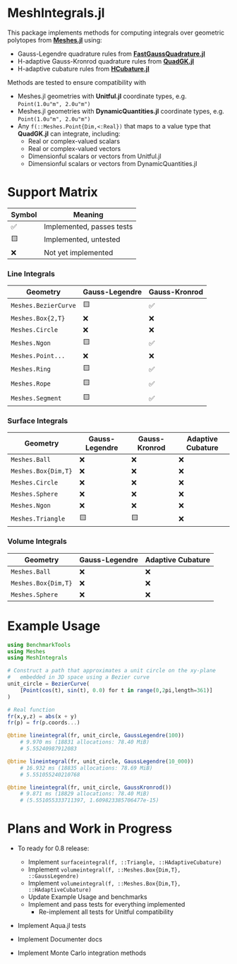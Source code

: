 # MeshIntegrals.jl

This package implements methods for computing integrals over geometric polytopes
from [**Meshes.jl**](https://github.com/JuliaGeometry/Meshes.jl) using:
- Gauss-Legendre quadrature rules from [**FastGaussQuadrature.jl**](https://github.com/JuliaApproximation/FastGaussQuadrature.jl)
- H-adaptive Gauss-Kronrod quadrature rules from [**QuadGK.jl**](https://github.com/JuliaMath/QuadGK.jl)
- H-adaptive cubature rules from [**HCubature.jl**](https://github.com/JuliaMath/HCubature.jl)

Methods are tested to ensure compatibility with
- Meshes.jl geometries with **Unitful.jl** coordinate types, e.g. `Point(1.0u"m", 2.0u"m")`
- Meshes.jl geometries with **DynamicQuantities.jl** coordinate types, e.g. `Point(1.0u"m", 2.0u"m")`
- Any `f(::Meshes.Point{Dim,<:Real})` that maps to a value type that **QuadGK.jl** can integrate, including:
    - Real or complex-valued scalars
    - Real or complex-valued vectors
    - Dimensionful scalars or vectors from Unitful.jl
    - Dimensionful scalars or vectors from DynamicQuantities.jl

# Support Matrix

| Symbol | Meaning |
|--------|---------|
| :white_check_mark: | Implemented, passes tests |
| :yellow_square: | Implemented, untested |
| :x: | Not yet implemented |

### Line Integrals
| Geometry | Gauss-Legendre | Gauss-Kronrod |
|----------|----------------|---------------|
| `Meshes.BezierCurve` | :yellow_square: | :white_check_mark: |
| `Meshes.Box{2,T}` | :x: | :x: |
| `Meshes.Circle` | :x: | :x: |
| `Meshes.Ngon` | :yellow_square: | :white_check_mark: |
| `Meshes.Point...` | :x: | :x: |
| `Meshes.Ring` | :yellow_square: | :white_check_mark: |
| `Meshes.Rope` | :yellow_square: | :white_check_mark: |
| `Meshes.Segment` | :yellow_square: | :white_check_mark: |

### Surface Integrals
| Geometry | Gauss-Legendre | Gauss-Kronrod | Adaptive Cubature |
|----------|----------------|---------------|-------------------|
| `Meshes.Ball` | :x: | :x: | :x: |
| `Meshes.Box{Dim,T}` | :x: | :x: | :x: |
| `Meshes.Circle` | :x: | :x: | :x: |
| `Meshes.Sphere` | :x: | :x: | :x: |
| `Meshes.Ngon` | :x: | :x: | :x: |
| `Meshes.Triangle` | :yellow_square: | :yellow_square: | :x: |

### Volume Integrals
| Geometry | Gauss-Legendre | Adaptive Cubature |
|----------|----------------|---------------|
| `Meshes.Ball` | :x: | :x: |
| `Meshes.Box{Dim,T}` | :x: | :x: |
| `Meshes.Sphere` | :x: | :x: |

# Example Usage

```julia
using BenchmarkTools
using Meshes
using MeshIntegrals

# Construct a path that approximates a unit circle on the xy-plane
#   embedded in 3D space using a Bezier curve
unit_circle = BezierCurve(
    [Point(cos(t), sin(t), 0.0) for t in range(0,2pi,length=361)]
)

# Real function
fr(x,y,z) = abs(x + y)
fr(p) = fr(p.coords...)

@btime lineintegral(fr, unit_circle, GaussLegendre(100))
    # 9.970 ms (18831 allocations: 78.40 MiB)
    # 5.55240987912083

@btime lineintegral(fr, unit_circle, GaussLegendre(10_000))
    # 16.932 ms (18835 allocations: 78.69 MiB)
    # 5.551055240210768

@btime lineintegral(fr, unit_circle, GaussKronrod())
    # 9.871 ms (18829 allocations: 78.40 MiB)
    # (5.551055333711397, 1.609823385706477e-15)
```

# Plans and Work in Progress

- To ready for 0.8 release:
    - Implement `surfaceintegral(f, ::Triangle, ::HAdaptiveCubature)`
    - Implement `volumeintegral(f, ::Meshes.Box{Dim,T}, ::GaussLegendre)`
    - Implement `volumeintegral(f, ::Meshes.Box{Dim,T}, ::HAdaptiveCubature)`
    - Update Example Usage and benchmarks
    - Implement and pass tests for everything implemented
        - Re-implement all tests for Unitful compatibility

- Implement Aqua.jl tests
- Implement Documenter docs
- Implement Monte Carlo integration methods